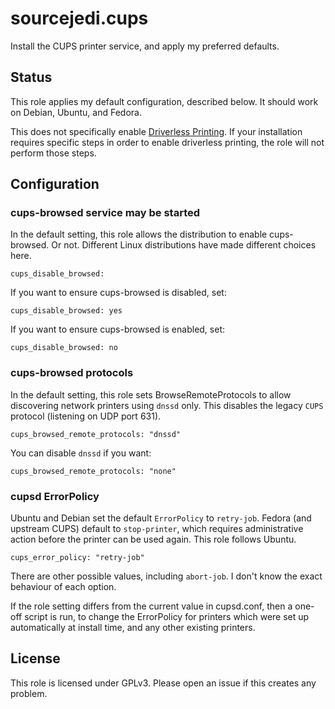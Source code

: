 # sourcejedi.cups #

Install the CUPS printer service, and apply my preferred defaults.


## Status

This role applies my default configuration, described below.
It should work on Debian, Ubuntu, and Fedora.

This does not specifically enable [Driverless Printing][driverless].
If your installation requires specific steps in order to enable driverless printing,
the role will not perform those steps.

[driverless]: https://wiki.debian.org/CUPSDriverlessPrinting

## Configuration

### cups-browsed service may be started

In the default setting, this role allows the distribution to enable
cups-browsed.  Or not.  Different Linux distributions have made
different choices here.

    cups_disable_browsed:

If you want to ensure cups-browsed is disabled, set:

    cups_disable_browsed: yes

If you want to ensure cups-browsed is enabled, set:

    cups_disable_browsed: no


### cups-browsed protocols

In the default setting, this role sets BrowseRemoteProtocols
to allow discovering network printers using `dnssd` only.
This disables the legacy `CUPS` protocol (listening on UDP
port 631).

    cups_browsed_remote_protocols: "dnssd"
    
You can disable `dnssd` if you want:

    cups_browsed_remote_protocols: "none"


### cupsd ErrorPolicy

Ubuntu and Debian set the default `ErrorPolicy` to `retry-job`.
Fedora (and upstream CUPS) default to `stop-printer`, which
requires administrative action before the printer can be used again.
This role follows Ubuntu.

    cups_error_policy: "retry-job"

There are other possible values, including `abort-job`.
I don't know the exact behaviour of each option.

If the role setting differs from the current value in cupsd.conf,
then a one-off script is run, to change the ErrorPolicy for printers
which were set up automatically at install time, and any other
existing printers.


## License

This role is licensed under GPLv3.
Please open an issue if this creates any problem.
